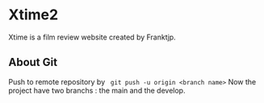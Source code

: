 # Xtime2
Xtime is a film review website created by Franktjp.

## About Git
Push to remote repository by ` git push -u origin <branch name>`
Now the project have two branchs : the main and the develop.

